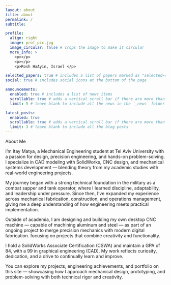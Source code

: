 ```yaml
---
layout: about
title: about
permalink: /
subtitle: 

profile:
  align: right
  image: prof_pic.jpg
  image_circular: false # crops the image to make it circular
  more_info: >
    <p></p>
    <p></p>
    <p>Rosh HaAyin, Israel </p>

selected_papers: true # includes a list of papers marked as "selected={true}"
social: true # includes social icons at the bottom of the page

announcements:
  enabled: true # includes a list of news items
  scrollable: true # adds a vertical scroll bar if there are more than 3 news items
  limit: 5 # leave blank to include all the news in the `_news` folder

latest_posts:
  enabled: true
  scrollable: true # adds a vertical scroll bar if there are more than 3 new posts items
  limit: 3 # leave blank to include all the blog posts
---
```


About Me

I’m Itay Matya, a Mechanical Engineering student at Tel Aviv University with a passion for design, precision engineering, and hands-on problem-solving. 
I specialize in CAD modeling with SolidWorks, CNC design, and mechanical systems development — blending theory from my academic studies with real-world engineering projects.

My journey began with a strong technical foundation in the military as a combat sapper and tank operator, where I learned discipline, adaptability, and leadership under pressure. Since then, I’ve expanded my experience across mechanical fabrication, construction, and operations management, giving me a deep understanding of how engineering meets practical implementation.

Outside of academia, I am designing and building my own desktop CNC machine — capable of machining aluminum and steel — as part of an ongoing project to merge precision mechanics with modern digital fabrication. focusing on projects that combine creativity and functionality.

I hold a SolidWorks Associate Certification (CSWA) and maintain a GPA of 84, with a 99 in graphical engineering (CAD). My work reflects curiosity, dedication, and a drive to continually learn and improve.

You can explore my projects, engineering achievements, and portfolio on this site — showcasing how I approach mechanical design, prototyping, and problem-solving with both technical rigor and creativity.

